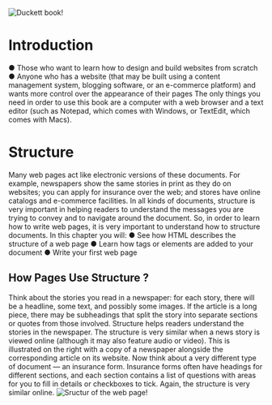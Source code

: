 ![Duckett book!](https://1.bp.blogspot.com/-OPTUUf3Po80/XrpNus59zCI/AAAAAAAAGkA/bk7nHCe5eZQAC11qlAyi8VZK2f9t9K5tgCLcBGAsYHQ/s640/css.jpg)

# Introduction
● Those who want to learn how to design and build websites
from scratch
● Anyone who has a website (that may be built using a
content management system, blogging software, or an
e-commerce platform) and wants more control over the
appearance of their pages
The only things you need in order to use this book are a
computer with a web browser and a text editor (such as
Notepad, which comes with Windows, or TextEdit, which
comes with Macs).

# Structure
Many web pages act like electronic versions of these
documents. For example, newspapers show the same stories
in print as they do on websites; you can apply for insurance
over the web; and stores have online catalogs and e-commerce
facilities.
In all kinds of documents, structure is very important in helping
readers to understand the messages you are trying to convey
and to navigate around the document. So, in order to learn how
to write web pages, it is very important to understand how to
structure documents. In this chapter you will:
● See how HTML describes the structure of a web page
● Learn how tags or elements are added to your document
● Write your first web page
## How Pages Use Structure ?
Think about the stories you
read in a newspaper: for each
story, there will be a headline,
some text, and possibly some
images. If the article is a long
piece, there may be subheadings
that split the story into separate
sections or quotes from those
involved. Structure helps readers
understand the stories in the
newspaper.
The structure is very similar
when a news story is viewed
online (although it may also
feature audio or video). This is
illustrated on the right with a
copy of a newspaper alongside
the corresponding article on its
website.
Now think about a very different
type of document — an
insurance form. Insurance forms
often have headings for different
sections, and each section
contains a list of questions with
areas for you to fill in details or
checkboxes to tick. Again, the
structure is very similar online.
![Sructur of the web page!](C:\Users\1334928\Desktop/Capture)


